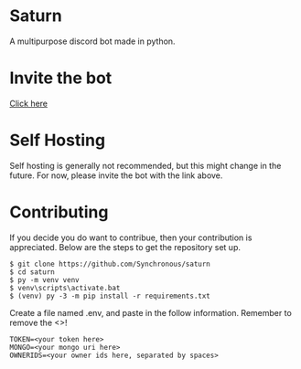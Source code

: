 # Saturn
A multipurpose discord bot made in python.

# Invite the bot
[Click here](https://discord.com/oauth2/authorize?client_id=799328036662935572&permissions=8&scope=bot)

# Self Hosting
Self hosting is generally not recommended, but this might change in the future. For now, please invite the bot with the link above.

# Contributing
If you decide you do want to contribue, then your contribution is appreciated.
Below are the steps to get the repository set up.
```
$ git clone https://github.com/Synchronous/saturn
$ cd saturn
$ py -m venv venv
$ venv\scripts\activate.bat
$ (venv) py -3 -m pip install -r requirements.txt
```
Create a file named .env, and paste in the follow information. Remember to remove the <>!
```
TOKEN=<your token here>
MONGO=<your mongo uri here>
OWNERIDS=<your owner ids here, separated by spaces>
```
